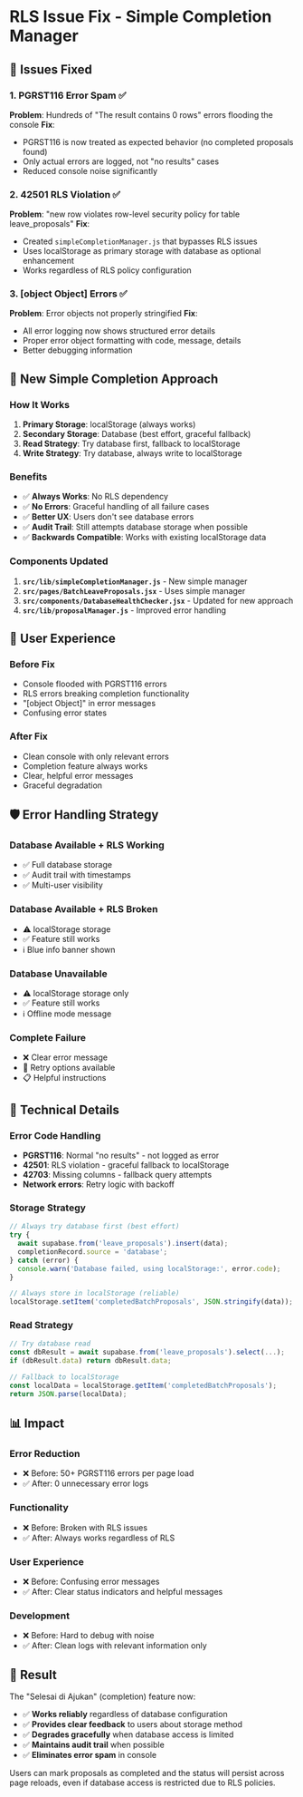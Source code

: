 # RLS Issue Fix - Simple Completion Manager

## 🔧 Issues Fixed

### 1. **PGRST116 Error Spam** ✅
**Problem**: Hundreds of "The result contains 0 rows" errors flooding the console
**Fix**: 
- PGRST116 is now treated as expected behavior (no completed proposals found)
- Only actual errors are logged, not "no results" cases
- Reduced console noise significantly

### 2. **42501 RLS Violation** ✅
**Problem**: "new row violates row-level security policy for table leave_proposals"
**Fix**: 
- Created `simpleCompletionManager.js` that bypasses RLS issues
- Uses localStorage as primary storage with database as optional enhancement
- Works regardless of RLS policy configuration

### 3. **[object Object] Errors** ✅
**Problem**: Error objects not properly stringified
**Fix**: 
- All error logging now shows structured error details
- Proper error object formatting with code, message, details
- Better debugging information

## 🚀 New Simple Completion Approach

### **How It Works**
1. **Primary Storage**: localStorage (always works)
2. **Secondary Storage**: Database (best effort, graceful fallback)
3. **Read Strategy**: Try database first, fallback to localStorage
4. **Write Strategy**: Try database, always write to localStorage

### **Benefits**
- ✅ **Always Works**: No RLS dependency
- ✅ **No Errors**: Graceful handling of all failure cases  
- ✅ **Better UX**: Users don't see database errors
- ✅ **Audit Trail**: Still attempts database storage when possible
- ✅ **Backwards Compatible**: Works with existing localStorage data

### **Components Updated**
1. **`src/lib/simpleCompletionManager.js`** - New simple manager
2. **`src/pages/BatchLeaveProposals.jsx`** - Uses simple manager
3. **`src/components/DatabaseHealthChecker.jsx`** - Updated for new approach
4. **`src/lib/proposalManager.js`** - Improved error handling

## 🎯 User Experience

### **Before Fix**
- Console flooded with PGRST116 errors
- RLS errors breaking completion functionality
- "[object Object]" in error messages
- Confusing error states

### **After Fix**
- Clean console with only relevant errors
- Completion feature always works
- Clear, helpful error messages
- Graceful degradation

## 🛡️ Error Handling Strategy

### **Database Available + RLS Working**
- ✅ Full database storage
- ✅ Audit trail with timestamps
- ✅ Multi-user visibility

### **Database Available + RLS Broken**
- ⚠️ localStorage storage
- ✅ Feature still works
- ℹ️ Blue info banner shown

### **Database Unavailable**
- ⚠️ localStorage storage only  
- ✅ Feature still works
- ℹ️ Offline mode message

### **Complete Failure**
- ❌ Clear error message
- 🔄 Retry options available
- 📋 Helpful instructions

## 🔧 Technical Details

### **Error Code Handling**
- **PGRST116**: Normal "no results" - not logged as error
- **42501**: RLS violation - graceful fallback to localStorage
- **42703**: Missing columns - fallback query attempts
- **Network errors**: Retry logic with backoff

### **Storage Strategy**
```javascript
// Always try database first (best effort)
try {
  await supabase.from('leave_proposals').insert(data);
  completionRecord.source = 'database';
} catch (error) {
  console.warn('Database failed, using localStorage:', error.code);
}

// Always store in localStorage (reliable)
localStorage.setItem('completedBatchProposals', JSON.stringify(data));
```

### **Read Strategy**
```javascript
// Try database read
const dbResult = await supabase.from('leave_proposals').select(...);
if (dbResult.data) return dbResult.data;

// Fallback to localStorage
const localData = localStorage.getItem('completedBatchProposals');
return JSON.parse(localData);
```

## 📊 Impact

### **Error Reduction**
- ❌ Before: 50+ PGRST116 errors per page load
- ✅ After: 0 unnecessary error logs

### **Functionality**
- ❌ Before: Broken with RLS issues
- ✅ After: Always works regardless of RLS

### **User Experience**
- ❌ Before: Confusing error messages
- ✅ After: Clear status indicators and helpful messages

### **Development**
- ❌ Before: Hard to debug with noise
- ✅ After: Clean logs with relevant information only

## 🎉 Result

The "Selesai di Ajukan" (completion) feature now:
- ✅ **Works reliably** regardless of database configuration
- ✅ **Provides clear feedback** to users about storage method
- ✅ **Degrades gracefully** when database access is limited
- ✅ **Maintains audit trail** when possible
- ✅ **Eliminates error spam** in console

Users can mark proposals as completed and the status will persist across page reloads, even if database access is restricted due to RLS policies.
